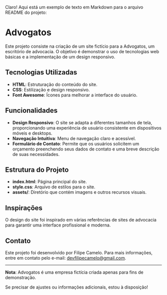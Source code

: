 Claro! Aqui está um exemplo de texto em Markdown para o arquivo README do projeto:
# Advogatos

Este projeto consiste na criação de um site fictício para a Advogatos, um escritório de advocacia. O objetivo é demonstrar o uso de tecnologias web básicas e a implementação de um design responsivo.

## Tecnologias Utilizadas

- **HTML**: Estruturação do conteúdo do site.
- **CSS**: Estilização e design responsivo.
- **Font Awesome**: Ícones para melhorar a interface do usuário.

## Funcionalidades

- **Design Responsivo**: O site se adapta a diferentes tamanhos de tela, proporcionando uma experiência de usuário consistente em dispositivos móveis e desktops.
- **Navegação Intuitiva**: Menu de navegação claro e acessível.
- **Formulário de Contato**: Permite que os usuários solicitem um orçamento preenchendo seus dados de contato e uma breve descrição de suas necessidades.

## Estrutura do Projeto

- **index.html**: Página principal do site.
- **style.css**: Arquivo de estilos para o site.
- **assets/**: Diretório que contém imagens e outros recursos visuais.

## Inspirações

O design do site foi inspirado em várias referências de sites de advocacia para garantir uma interface profissional e moderna.


## Contato

Este projeto foi desenvolvido por Filipe Camelo. Para mais informações, entre em contato pelo e-mail: [devfilipecamelo@gmail.com](mailto:devfilipecamelo@gmail.com).

---

**Nota**: Advogatos é uma empresa fictícia criada apenas para fins de demonstração.

Se precisar de ajustes ou informações adicionais, estou à disposição!
